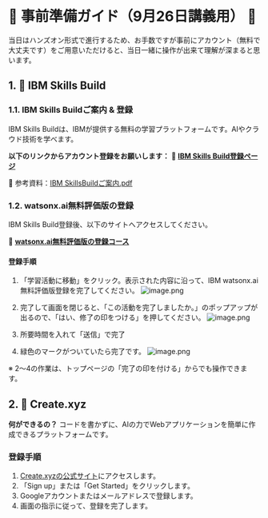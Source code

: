 # 🚀 事前準備ガイド（9月26日講義用） 🚀

当日はハンズオン形式で進行するため、お手数ですが事前にアカウント（無料で大丈夫です）をご用意いただけると、当日一緒に操作が出来て理解が深まると思います。

## 1. 🤖 IBM Skills Build

### 1.1. IBM Skills Buildご案内 & 登録
IBM Skills Buildは、IBMが提供する無料の学習プラットフォームです。AIやクラウド技術を学べます。

**以下のリンクからアカウント登録をお願いします：**
🔗 **[IBM Skills Build登録ページ](https://skills.yourlearning.ibm.com/)**

📄 参考資料：[IBM SkillsBuildご案内.pdf](IBM%20SkillsBuildご案内.pdf)

### 1.2. watsonx.ai無料評価版の登録
IBM Skills Build登録後、以下のサイトへアクセスしてください。

🔗 **[watsonx.ai無料評価版の登録コース](https://skills.yourlearning.ibm.com/activity/URL-46864CAA77AE)**

#### 登録手順
1. 「学習活動に移動」をクリック。表示された内容に沿って、IBM watsonx.ai無料評価版登録を完了してください。
![image.png](attachment:e00b37a9-a80b-43d3-afaf-8c2b3c2715ba:image.png)

2. 完了して画面を閉じると、「この活動を完了しましたか。」のポップアップが出るので、「はい、修了の印をつける」を押してください。
![image.png](attachment:95020370-010f-4006-b053-7236e79a3762:image.png)
  
3. 所要時間を入れて「送信」で完了

4. 緑色のマークがついていたら完了です。
![image.png](attachment:529aa515-d7fa-4067-ad77-83c0a417c4b7:image.png)

※ 2～4の作業は、トップページの「完了の印を付ける」からでも操作できます。

## 2. 🎨 Create.xyz

**何ができるの？**
コードを書かずに、AIの力でWebアプリケーションを簡単に作成できるプラットフォームです。

### 登録手順
1. [Create.xyzの公式サイト](https://www.create.xyz/)にアクセスします。
2. 「Sign up」または「Get Started」をクリックします。
3. Googleアカウントまたはメールアドレスで登録します。
4. 画面の指示に従って、登録を完了します。
